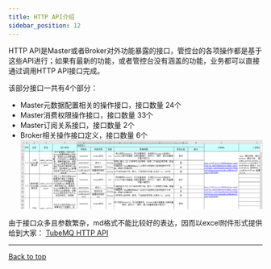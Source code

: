 ```yaml
---
title: HTTP API介绍
sidebar_position: 12
---
```


HTTP API是Master或者Broker对外功能暴露的接口，管控台的各项操作都是基于这些API进行；如果有最新的功能，或者管控台没有涵盖的功能，业务都可以直接通过调用HTTP API接口完成。

该部分接口一共有4个部分：

- Master元数据配置相关的操作接口，接口数量 24个
- Master消费权限操作接口，接口数量 33个 
- Master订阅关系接口，接口数量 2个
- Broker相关操作接口定义，接口数量 6个
![](img/api_interface/http-api.png)


由于接口众多且参数繁杂，md格式不能比较好的表达，因而以excel附件形式提供给到大家：
<a target="_blank" href="/appendixfiles/http_access_api_definition_cn.xls">TubeMQ HTTP API</a>

---
<a href="#top">Back to top</a>